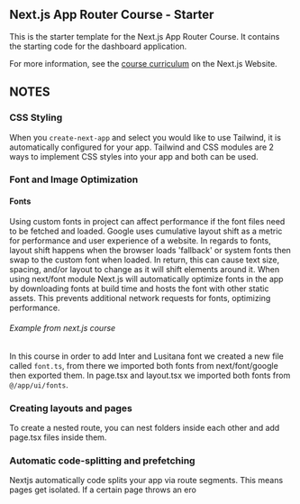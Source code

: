 ## Next.js App Router Course - Starter

This is the starter template for the Next.js App Router Course. It contains the starting code for the dashboard application.

For more information, see the [course curriculum](https://nextjs.org/learn) on the Next.js Website.

## NOTES
### CSS Styling
When you `create-next-app` and select you would like to use Tailwind, it is automatically configured for your app. Tailwind and CSS modules are 2 ways to implement CSS styles into your app and both can be used.
### Font and Image Optimization
#### Fonts
Using custom fonts in project can affect performance if the font files need to be fetched and loaded. Google uses cumulative layout shift as a metric for performance and user experience of a website. In regards to fonts, layout shift happens when the browser loads 'fallback' or system fonts then swap to the custom font when loaded. In return, this can cause text size, spacing, and/or layout to change as it will shift elements around it. When using next/font module Next.js will automatically optimize fonts in the app by downloading fonts at build time and hosts the font with other static assets. This prevents additional network requests for fonts, optimizing performance.
###### Example from next.js course
In this course in order to add Inter and Lusitana font we created a new file called `font.ts`, from there we imported both fonts from next/font/google then exported them. In page.tsx and layout.tsx we imported both fonts from `@/app/ui/fonts`.

### Creating layouts and pages
To create a nested route, you can nest folders inside each other and add page.tsx files inside them.
### Automatic code-splitting and prefetching
Nextjs automatically code splits your app via route segments. This means pages get isolated. If a certain page throws an ero